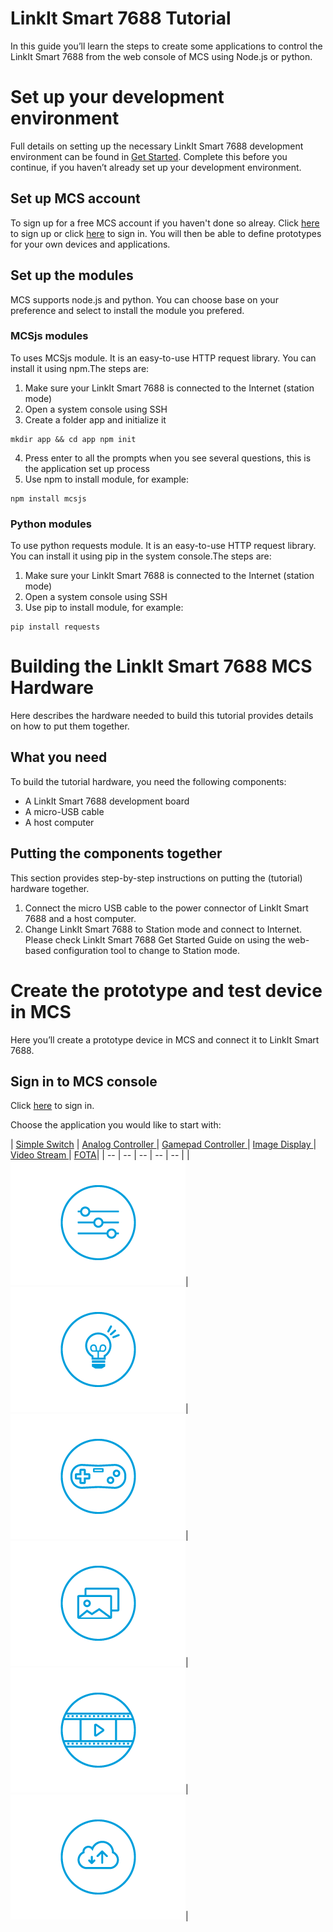 # LinkIt Smart 7688 Tutorial

In this guide you’ll learn the steps to create some applications to control the LinkIt Smart 7688 from the web console of MCS using Node.js or python.


# Set up your development environment

Full details on setting up the necessary LinkIt Smart 7688 development environment can be found in [Get Started](http://labs.mediatek.com/site/global/developer_tools/mediatek_linkit_smart_7688/whatis_7688/index.gsp). Complete this before you continue, if you haven’t already set up your development environment.


## Set up MCS account

To sign up for a free MCS account if you haven't done so alreay. Click [here](https://mcs.mediatek.com/oauth/en/signup) to sign up or click [here](https://mcs.mediatek.com/oauth/en/login) to sign in. You will then be able to define prototypes for your own devices and applications.

## Set up the modules

MCS supports node.js and python. You can choose base on your preference and select to install the module you prefered.

### MCSjs modules

To uses MCSjs module. It is an easy-to-use HTTP request library. You can install it using npm.The steps are:

1. Make sure your LinkIt Smart 7688 is connected to the Internet (station mode)
2. Open a system console using SSH
3. Create a folder app and initialize it
```
mkdir app && cd app npm init
```

4. Press enter to all the prompts when you see several questions, this is the application set up process
5. Use npm to install module, for example:
```
npm install mcsjs
```

### Python modules

To use python requests module. It is an easy-to-use HTTP request library. You can install it using pip in the system console.The steps are:

1. Make sure your LinkIt Smart 7688 is connected to the Internet (station mode)
2. Open a system console using SSH
3. Use pip to install module, for example:
```
pip install requests
```


# Building the LinkIt Smart 7688 MCS Hardware
Here describes the hardware needed to build this tutorial provides details on how to put them together.

## What you need
To build the tutorial hardware, you need the following components:

* A LinkIt Smart 7688 development board
* A micro-USB cable
* A host computer

## Putting the components together

This section provides step-by-step instructions on putting the (tutorial) hardware together.
1. Connect the micro USB cable to the power connector of LinkIt Smart 7688 and a host computer.
2. Change LinkIt Smart 7688 to Station mode and connect to Internet. Please check LinkIt Smart 7688 Get Started Guide on using the web-based configuration tool to change to Station mode.

# Create the prototype and test device in MCS
Here you’ll create a prototype device in MCS and connect it to LinkIt Smart 7688.

## Sign in to MCS console
Click [here](https://mcs.mediatek.com/oauth/en/login) to sign in.



Choose the application you would like to start with:

| [Simple Switch](../tutorial/7688_led_tutorial) | [Analog Controller ](../tutorial/7688_analog_tutorial) | [Gamepad Controller ](../tutorial/7688_gamepad_tutorial)| [Image Display ](../tutorial/7688_imagedisplay_tutorial)| [Video Stream ](../tutorial/7688_videostreaming_tutorial)| [FOTA](../tutorial/7688_fota_tutorial)|
| -- | -- | -- | -- | -- |
|[![](../images/Linkit_ONE/img_linkitone_25.png)](../tutorial/7688_led_tutorial)|[![](../images/Linkit_ONE/img_linkitone_26.png)](../tutorial/7688_analog_tutorial)|[![](../images/7688/img_7688_32.png)](../tutorial/7688_gamepad_tutorial)|[![](../images/7688/img_7688_39.png)](../tutorial/7688_imagedisplay_tutorial)|[![](../images/7688/img_7688_40.png)](../tutorial/7688_videostream_tutorial)|[![](../images/7688/img_7688_50.png)](../tutorial/7688_fota_tutorial)|
